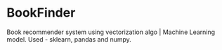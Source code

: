 # BookFinder
Book recommender system using vectorization algo | Machine Learning model. Used - sklearn, pandas and numpy.
